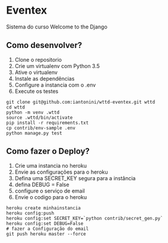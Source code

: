 # Eventex

Sistema do curso Welcome to the Django

## Como desenvolver?
1. Clone o repositorio
2. Crie um virtualenv com Python 3.5
3. Ative o virtualenv
4. Instale as dependências
5. Configure a instancia com o .env
6. Execute os testes

```console
git clone git@github.com:iantonini/wttd-eventex.git wttd
cd wttd
python -m venv .wttd
source .wttd/bin/activate
pip install -r requirements.txt
cp contrib/env-sample .env
python manage.py test
```

## Como fazer o Deploy?
1. Crie uma instancia no heroku
2. Envie as configurações para o heroku
3. Defina uma SECRET_KEY segura para a instância
4. defina DEBUG = False
5. configure o serviço de email
6. Envie o codigo para o heroku

```console
heroku create minhainstancia
heroku config:push
heroku config:set SECRET_KEY=`python contrib/secret_gen.py`
heroku config:set DEBUG=False
# fazer a Configuração do email
git push heroku master --force
```
